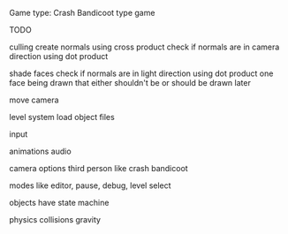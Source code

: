 Game type: Crash Bandicoot type game

TODO

culling
	create normals using cross product
	check if normals are in camera direction using dot product 

shade faces
	check if normals are in light direction using dot product
	one face being drawn that either shouldn't be or should be 
	drawn later

move camera

level system
	load object files

input

animations
audio

camera options
	third person like crash bandicoot
	
modes like editor, pause, debug, level select

objects 
	have state machine
	
physics
	collisions
	gravity

